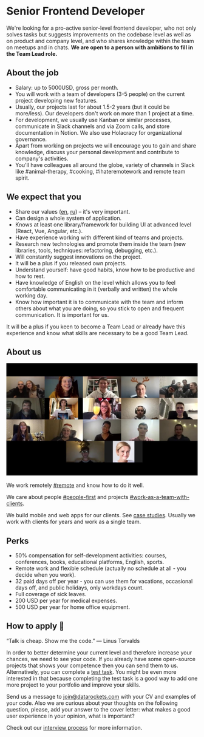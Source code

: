 # Senior Frontend Developer

We're looking for a pro-active senior-level frontend developer, who not only solves tasks but suggests improvements on the codebase level as well as on product and company level, and who shares knowledge within the team on meetups and in chats. <b> We are open to a person with ambitions to fill in the Team Lead role. </b>

## About the job

- Salary: up to 5000USD, gross per month.
- You will work with a team of developers (3-5 people) on the current project developing new features.
- Usually, our projects last for about 1.5-2 years (but it could be more/less). Our developers don't work on more than 1 project at a time.
- For development, we usually use Kanban or similar processes, communicate in Slack channels and via Zoom calls, and store documentation in Notion. We also use Holacracy for organizational governance.
- Apart from working on projects we will encourage you to gain and share knowledge, discuss your personal development and contribute to company's activities.
- You'll have colleagues all around the globe, variety of channels in Slack like #animal-therapy, #cooking, #ihateremotework and remote team spirit.

## We expect that you

- Share our values ([en](https://datarockets.com/blog/company/datarockets-codex-core-values/), [ru](https://docs.google.com/document/d/1DojRoGnl-J0Ku0B9tjK_-HUMbKQDPoueoYr645dYA-4/edit)) – it's very important.
- Can design a whole system of application.
- Knows at least one library/framework for building UI at advanced level (React, Vue, Angular, etc.).
- Have experience working with different kind of teams and projects.
- Research new technologies and promote them inside the team (new libraries, tools, techniques: refactoring, debugging, etc.).
- Will constantly suggest innovations on the project.
- It will be a plus if you released own projects.
- Understand yourself: have good habits, know how to be productive and how to rest.
- Have knowledge of English on the level which allows you to feel comfortable communicating in it (verbally and written) the whole working day.
- Know how important it is to communicate with the team and inform others about what you are doing, so you stick to open and frequent communication. It is important for us.

It will be a plus if you keen to become a Team Lead or already have this experience and know what skills are necessary to be a good Team Lead.

## About us

[![datarockets team](https://github.com/datarockets/career/blob/master/images/photo%20from%20New%20Year%20party.3.jpg)](https://www.instagram.com/datarockets/)

We work remotely [#remote](https://github.com/datarockets/career#remote) and know how to do it well.

We care about people [#people-first](https://github.com/datarockets/career#people-first) and projects [#work-as-a-team-with-clients](https://github.com/datarockets/career#work-as-a-team-with-clients).

We build mobile and web apps for our clients. See [case studies](https://datarockets.com/case-studies/). Usually we work with clients for years and work as a single team.

## Perks

- 50% compensation for self-development activities: courses, conferences, books, educational platforms, English, sports.
- Remote work and flexible schedule (actually no schedule at all - you decide when you work).
- 32 paid days off per year - you can use them for vacations, occasional days off, and public holidays, only workdays count.
- Full coverage of sick leaves.
- 200 USD per year for medical expenses.
- 500 USD per year for home office equipment.

## How to apply 💌

“Talk is cheap. Show me the code.” ― Linus Torvalds

In order to better determine your current level and therefore increase your chances, we need to see your code. If you already have some open-source projects that shows your competence then you can send them to us. Alternatively, you can complete a [test task](./test-task.md). You might be even more interested in that because completing the test task is a good way to add one more project to your portfolio and improve your skills.

Send us a message to [join@datarockets.com](mailto:join@datarockets.com) with your CV and examples of your code. Also we are curious about your thoughts on the following question, please, add your answer to the cover letter: what makes a good user experience in your opinion, what is important?

Check out our [interview process](https://github.com/datarockets/career#interview-process) for more information.
